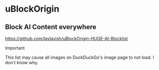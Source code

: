 # uBlockOrigin

## Block AI Content everywhere

https://github.com/laylavish/uBlockOrigin-HUGE-AI-Blocklist

> [!IMPORTANT]
> This list may cause all images on DuckDuckGo's image page to not load. I don't know why.
